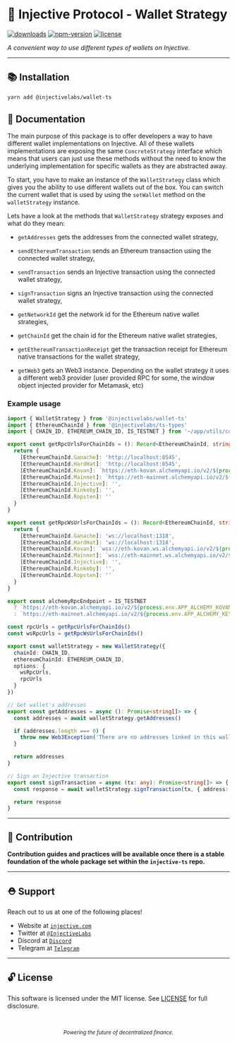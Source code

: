 # 🌟 Injective Protocol - Wallet Strategy

[![downloads](https://img.shields.io/npm/dm/@injectivelabs/wallet-ts.svg)](https://www.npmjs.com/package/@injectivelabs/wallet-ts)
[![npm-version](https://img.shields.io/npm/v/@injectivelabs/wallet-ts.svg)](https://www.npmjs.com/package/@injectivelabs/wallet-ts)
[![license](https://img.shields.io/npm/l/express.svg)]()

_A convenient way to use different types of wallets on Injective._

---

## 📚 Installation

```bash
yarn add @injectivelabs/wallet-ts
```

## 📖 Documentation

The main purpose of this package is to offer developers a way to have different wallet implementations on Injective. All of these wallets implementations are exposing the same `ConcreteStrategy` interface which means that users can just use these methods without the need to know the underlying implementation for specific wallets as they are abstracted away.

To start, you have to make an instance of the `WalletStrategy` class which gives you the ability to use different wallets out of the box. You can switch the current wallet that is used by using the `setWallet` method on the `walletStrategy` instance.

Lets have a look at the methods that `WalletStrategy` strategy exposes and what do they mean:

- `getAddresses` gets the addresses from the connected wallet strategy,

- `sendEthereumTransaction` sends an Ethereum transaction using the connected wallet strategy,

- `sendTransaction` sends an Injective transaction using the connected wallet strategy,

- `signTransaction` signs an Injective transaction using the connected wallet strategy,

- `getNetworkId` get the network id for the Ethereum native wallet strategies,

- `getChainId`  get the chain id for the Ethereum native wallet strategies,

- `getEthereumTransactionReceipt`  get the transaction receipt for Ethereum native transactions for the wallet strategy,

- `getWeb3` gets an Web3 instance. Depending on the wallet strategy it uses a different web3 provider (user provided RPC for some, the window object injected provider for Metamask, etc)


### Example usage
```ts
import { WalletStrategy } from '@injectivelabs/wallet-ts'
import { EthereumChainId } from '@injectivelabs/ts-types'
import { CHAIN_ID, ETHEREUM_CHAIN_ID, IS_TESTNET } from '~/app/utils/constants'

export const getRpcUrlsForChainIds = (): Record<EthereumChainId, string> => {
  return {
    [EthereumChainId.Ganache]: 'http://localhost:8545',
    [EthereumChainId.HardHat]: 'http://localhost:8545',
    [EthereumChainId.Kovan]: `https://eth-kovan.alchemyapi.io/v2/${process.env.APP_ALCHEMY_KOVAN_KEY}`,
    [EthereumChainId.Mainnet]: `https://eth-mainnet.alchemyapi.io/v2/${process.env.APP_ALCHEMY_KEY}`,
    [EthereumChainId.Injective]: '',
    [EthereumChainId.Rinkeby]: '',
    [EthereumChainId.Ropsten]: ''
  }
}

export const getRpcWsUrlsForChainIds = (): Record<EthereumChainId, string> => {
  return {
    [EthereumChainId.Ganache]: 'ws://localhost:1318',
    [EthereumChainId.HardHat]: 'ws://localhost:1318',
    [EthereumChainId.Kovan]: `wss://eth-kovan.ws.alchemyapi.io/v2/${process.env.APP_ALCHEMY_KOVAN_KEY}`,
    [EthereumChainId.Mainnet]: `wss://eth-mainnet.ws.alchemyapi.io/v2/${process.env.APP_ALCHEMY_KEY}`,
    [EthereumChainId.Injective]: '',
    [EthereumChainId.Rinkeby]: '',
    [EthereumChainId.Ropsten]: ''
  }
}

export const alchemyRpcEndpoint = IS_TESTNET
  ? `https://eth-kovan.alchemyapi.io/v2/${process.env.APP_ALCHEMY_KOVAN_KEY}`
  : `https://eth-mainnet.alchemyapi.io/v2/${process.env.APP_ALCHEMY_KEY}`

const rpcUrls = getRpcUrlsForChainIds()
const wsRpcUrls = getRpcWsUrlsForChainIds()

export const walletStrategy = new WalletStrategy({
  chainId: CHAIN_ID,
  ethereumChainId: ETHEREUM_CHAIN_ID,
  options: {
    wsRpcUrls,
    rpcUrls
  }
})

// Get wallet's addresses
export const getAddresses = async (): Promise<string[]> => {
  const addresses = await walletStrategy.getAddresses()

  if (addresses.length === 0) {
    throw new Web3Exception('There are no addresses linked in this wallet.')
  }

  return addresses
}

// Sign an Injective transaction
export const signTransaction = async (tx: any): Promise<string[]> => {
  const response = await walletStrategy.signTransaction(tx, { address: 'inj1...', chainId: 'injective-1'})

  return response
}
```


---

## 📜 Contribution

**Contribution guides and practices will be available once there is a stable foundation of the whole package set within the `injective-ts` repo.**

---

## ⛑ Support

Reach out to us at one of the following places!

- Website at <a href="https://injective.com" target="_blank">`injective.com`</a>
- Twitter at <a href="https://twitter.com/InjectiveLabs" target="_blank">`@InjectiveLabs`</a>
- Discord at <a href="https://discord.com/invite/NK4qdbv" target="_blank">`Discord`</a>
- Telegram at <a href="https://t.me/joininjective" target="_blank">`Telegram`</a>

---

## 🔓 License

This software is licensed under the MIT license. See [LICENSE](./LICENSE) for full disclosure.

<p>&nbsp;</p>
<div align="center">
  <sub><em>Powering the future of decentralized finance.</em></sub>
</div>
